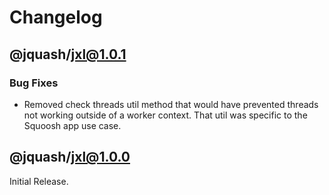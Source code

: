 # Changelog

## @jquash/jxl@1.0.1

### Bug Fixes

* Removed check threads util method that would have prevented threads not working outside of a worker context. That util was specific to the Squoosh app use case.

## @jquash/jxl@1.0.0

Initial Release.
